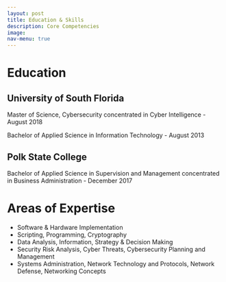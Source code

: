 ```yaml
---
layout: post
title: Education & Skills
description: Core Competencies
image: 
nav-menu: true
---
```


<h1>Education</h1>
    <h2> University of South Florida </h2>
        <p> Master of Science, Cybersecurity concentrated in Cyber Intelligence - August 2018 </p>
        <p> Bachelor of Applied Science in Information Technology - August 2013 </p>
    <h2> Polk State College </h2>
        <p> Bachelor of Applied Science in Supervision and Management concentrated in Business Administration - December 2017 </p>
<h1>Areas of Expertise</h1>
<ul>
    <li>Software & Hardware Implementation </li>
    <li>Scripting, Programming, Cryptography </li>
    <li>Data Analysis, Information, Strategy & Decision Making</li>
    <li>Security Risk Analysis, Cyber Threats, Cybersecurity Planning and Management</li>
    <li>Systems Administration,  Network Technology and Protocols, Network Defense, Networking Concepts</li>
</ul>
